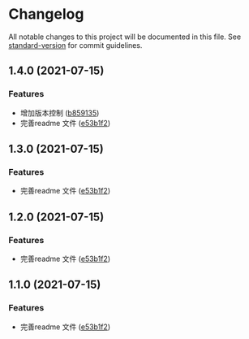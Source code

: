 # Changelog

All notable changes to this project will be documented in this file. See [standard-version](https://github.com/conventional-changelog/standard-version) for commit guidelines.

## 1.4.0 (2021-07-15)


### Features

* 增加版本控制 ([b859135](https://github.com/zhengpq/gulp-ad-icon-shaking/commit/b85913584a865665158db00326d713f3ead639d7))
* 完善readme 文件 ([e53b1f2](https://github.com/zhengpq/gulp-ad-icon-shaking/commit/e53b1f2dcb527624478866148a6a68b1a2f99e52))

## 1.3.0 (2021-07-15)


### Features

* 完善readme 文件 ([e53b1f2](https://github.com/zhengpq/gulp-ad-icon-shaking/commit/e53b1f2dcb527624478866148a6a68b1a2f99e52))

## 1.2.0 (2021-07-15)


### Features

* 完善readme 文件 ([e53b1f2](https://github.com/zhengpq/gulp-ad-icon-shaking/commit/e53b1f2dcb527624478866148a6a68b1a2f99e52))

## 1.1.0 (2021-07-15)


### Features

* 完善readme 文件 ([e53b1f2](https://github.com/zhengpq/gulp-ad-icon-shaking/commit/e53b1f2dcb527624478866148a6a68b1a2f99e52))
